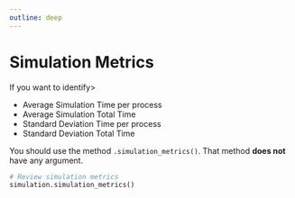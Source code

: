 ```yaml
---
outline: deep
---
```


# Simulation Metrics

If you want to identify>

- Average Simulation Time per process
- Average Simulation Total Time
- Standard Deviation Time per process
- Standard Deviation Total Time

You should use the method `.simulation_metrics()`. That method **does not** have any argument.

```python
# Review simulation metrics
simulation.simulation_metrics()
```
